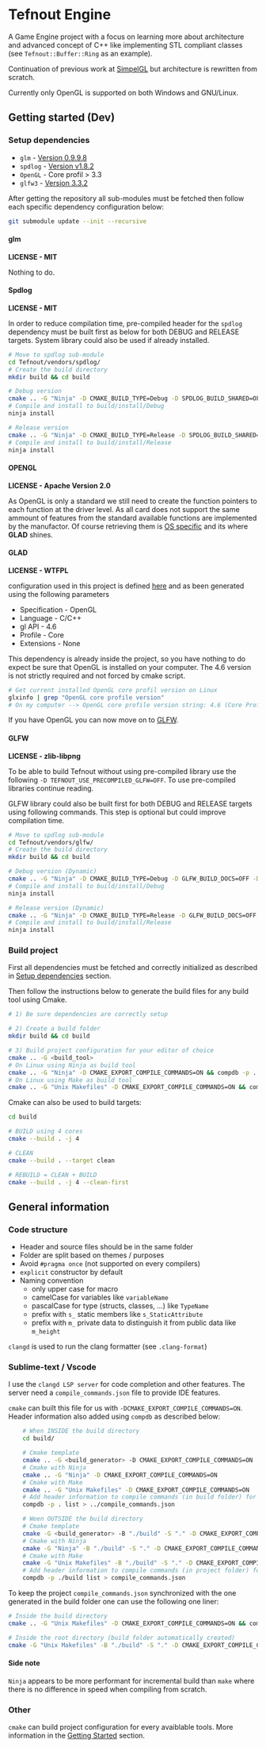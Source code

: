 # Tefnout Engine
A Game Engine project with a focus on learning more about architecture and advanced concept of C++ like implementing STL compliant classes (see `Tefnout::Buffer::Ring` as an example).

Continuation of previous work at [SimpelGL](https://github.com/JeremyBois/SimpleGL) but architecture is rewritten from scratch.

Currently only OpenGL is supported on both Windows and GNU/Linux.

## Getting started (Dev)
### Setup dependencies
  - `glm` - [Version 0.9.9.8](https://github.com/g-truc/glm/releases/tag/0.9.9.8)
  - `spdlog` - [Version v1.8.2](https://github.com/gabime/spdlog/releases/tag/v1.8.2)
  - `OpenGL` - Core profil > 3.3
  - `glfw3` - [Version 3.3.2](https://github.com/glfw/glfw/releases/tag/3.3.2)

After getting the repository all sub-modules must be fetched then follow each specific dependency configuration below:
```bash
git submodule update --init --recursive
```

#### glm
**LICENSE - MIT**

Nothing to do.

#### Spdlog
**LICENSE - MIT**

In order to reduce compilation time, pre-compiled header for the `spdlog` dependency must be built first as below for both DEBUG and RELEASE targets. System library could also be used if already installed.
```bash
# Move to spdlog sub-module
cd Tefnout/vendors/spdlog/
# Create the build directory
mkdir build && cd build

# Debug version
cmake .. -G "Ninja" -D CMAKE_BUILD_TYPE=Debug -D SPDLOG_BUILD_SHARED=OFF -D SPDLOG_FMT_EXTERNAL=ON -D SPDLOG_BUILD_EXAMPLE=OFF -D SPDLOG_BUILD_TESTS=OFF -D CMAKE_INSTALL_PREFIX=./install/Debug -D CMAKE_POSITION_INDEPENDENT_CODE=ON
# Compile and install to build/install/Debug
ninja install

# Release version
cmake .. -G "Ninja" -D CMAKE_BUILD_TYPE=Release -D SPDLOG_BUILD_SHARED=OFF -D SPDLOG_FMT_EXTERNAL=ON -D SPDLOG_BUILD_EXAMPLE=OFF -D SPDLOG_BUILD_TESTS=OFF -D CMAKE_INSTALL_PREFIX=./install/Release -D CMAKE_POSITION_INDEPENDENT_CODE=ON
# Compile and install to build/install/Release
ninja install
```

#### OPENGL
**LICENSE - Apache Version 2.0**

As OpenGL is only a standard we still need to create the function pointers to each function at the driver level. As all card does not support the same ammount of features from the standard available functions are implemented by the manufactor. Of course retrieving them is [OS specific](https://www.khronos.org/opengl/wiki/Load_OpenGL_Functions) and its where **GLAD** shines.

#### GLAD
**LICENSE - WTFPL**

configuration used in this project is defined [here](http://glad.dav1d.de/#profile=core&specification=gl&api=gl%3D4.6&api=gles1%3Dnone&api=gles2%3Dnone&api=glsc2%3Dnone&language=c&loader=on) and as been generated using the following parameters
  - Specification - OpenGL
  - Language - C/C++
  - gl API - 4.6
  - Profile - Core
  - Extensions - None

This dependency is already inside the project, so you have nothing to do expect be sure that OpenGL is installed on your computer. The $4.6$ version is not strictly required and not forced by cmake script.
```bash
# Get current installed OpenGL core profil version on Linux
glxinfo | grep "OpenGL core profile version"
# On my computer --> OpenGL core profile version string: 4.6 (Core Profile) Mesa 20.3.3
```

If you have OpenGL you can now move on to [GLFW](#GLFW).


#### GLFW
**LICENSE - zlib-libpng**

To be able to build Tefnout without using pre-compiled library use the following `-D TEFNOUT_USE_PRECOMPILED_GLFW=OFF`. To use pre-compiled libraries continue reading.

GLFW library could also be built first for both DEBUG and RELEASE targets using following commands. This step is optional but could improve compilation time.
```bash
# Move to spdlog sub-module
cd Tefnout/vendors/glfw/
# Create the build directory
mkdir build && cd build

# Debug version (Dynamic)
cmake .. -G "Ninja" -D CMAKE_BUILD_TYPE=Debug -D GLFW_BUILD_DOCS=OFF -D GLFW_BUILD_TESTS=OFF -D GLFW_BUILD_EXAMPLES=OFF -D BUILD_SHARED_LIBS=ON -D CMAKE_INSTALL_PREFIX=./install/Debug
# Compile and install to build/install/Debug
ninja install

# Release version (Dynamic)
cmake .. -G "Ninja" -D CMAKE_BUILD_TYPE=Release -D GLFW_BUILD_DOCS=OFF -D GLFW_BUILD_TESTS=OFF -D GLFW_BUILD_EXAMPLES=OFF -D BUILD_SHARED_LIBS=ON -D CMAKE_INSTALL_PREFIX=./install/Release
# Compile and install to build/install/Release
ninja install
```


### Build project
First all dependencies must be fetched and correctly initialized as described in [Setup dependencies](#setup-dependencies) section.

Then follow the instructions below to generate the build files for any build tool using Cmake.

```bash
# 1) Be sure dependencies are correctly setup

# 2) Create a build folder
mkdir build && cd build

# 3) Build project configuration for your editor of choice
cmake .. -G <build_tool>
# On Linux using Ninja as build tool
cmake .. -G "Ninja" -D CMAKE_EXPORT_COMPILE_COMMANDS=ON && compdb -p . list > ../compile_commands.json
# On Linux using Make as build tool
cmake .. -G "Unix Makefiles" -D CMAKE_EXPORT_COMPILE_COMMANDS=ON && compdb -p . list > ../compile_commands.json
```

Cmake can also be used to build targets:
```bash
cd build

# BUILD using 4 cores
cmake --build . -j 4

# CLEAN
cmake --build . --target clean

# REBUILD = CLEAN + BUILD
cmake --build . -j 4 --clean-first
```


## General information
### Code structure
  - Header and source files should be in the same folder
  - Folder are split based on themes / purposes
  - Avoid `#pragma once` (not supported on every compilers)
  - `explicit` constructor by default
  - Naming convention
    - only upper case for macro
    - camelCase for variables like `variableName`
    - pascalCase for type (structs, classes, ...) like `TypeName`
    - prefix with `s_` static members like `s_StaticAttribute`
    - prefix with `m_` private data to distinguish it from public data like `m_height`

`clangd` is used to run the clang formatter (see `.clang-format`)


### Sublime-text / Vscode
I use the `clangd LSP server` for code completion and other features.
The server need a `compile_commands.json` file to provide IDE features.

`cmake` can built this file for us with `-DCMAKE_EXPORT_COMPILE_COMMANDS=ON`. Header information also added using `compdb` as described below:
```bash
    # When INSIDE the build directory
    cd build/

    # Cmake template
    cmake .. -G <build_generator> -D CMAKE_EXPORT_COMPILE_COMMANDS=ON
    # Cmake with Ninja
    cmake .. -G "Ninja" -D CMAKE_EXPORT_COMPILE_COMMANDS=ON
    # Cmake with Make
    cmake .. -G "Unix Makefiles" -D CMAKE_EXPORT_COMPILE_COMMANDS=ON
    # Add header information to compile commands (in build folder) for better completion
    compdb -p . list > ../compile_commands.json

    # Ween OUTSIDE the build directory
    # Cmake template
    cmake -G <build_generator> -B "./build" -S "." -D CMAKE_EXPORT_COMPILE_COMMANDS=ON build
    # Cmake with Ninja
    cmake -G "Ninja" -B "./build" -S "." -D CMAKE_EXPORT_COMPILE_COMMANDS=ON build
    # Cmake with Make
    cmake -G "Unix Makefiles" -B "./build" -S "." -D CMAKE_EXPORT_COMPILE_COMMANDS=ON build
    # Add header information to compile commands (in project folder) for better completion
    compdb -p ./build list > compile_commands.json
```

To keep the project `compile_commands.json` synchronized with the one generated in the build folder one can use the following one liner:
```bash
# Inside the build directory
cmake .. -G "Unix Makefiles" -D CMAKE_EXPORT_COMPILE_COMMANDS=ON && compdb -p . list > ../compile_commands.json && cp ../compile_commands.json compile_commands.json

# Inside the root directory (build folder automatically created)
cmake -G "Unix Makefiles" -B "./build" -S "." -D CMAKE_EXPORT_COMPILE_COMMANDS=ON && compdb -p ./build list > compile_commands.json && cp compile_commands.json build/compile_commands.json
```

#### Side note
`Ninja` appears to be more performant for incremental build than `make` where there is no difference in speed when compiling from scratch.

### Other
`cmake` can build project configuration for every avaiblable tools. More information in the [Getting Started](#getting-started-dev) section.


